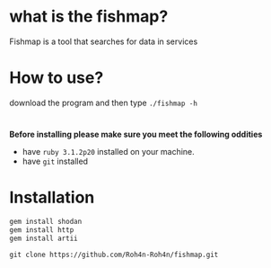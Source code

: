 # what is the fishmap?
Fishmap is a tool that searches for data in services
# How to use?
download the program and then type ```./fishmap -h```
#
**Before installing please make sure you meet the following oddities**

- have ```ruby 3.1.2p20``` installed on your machine.
- have ```git``` installed

# Installation
```ruby
gem install shodan
gem install http
gem install artii
```
```
git clone https://github.com/Roh4n-Roh4n/fishmap.git
```
